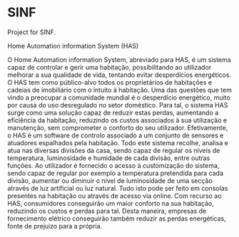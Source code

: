 # SINF

Project for SINF.

Home Automation information System (HAS)


O Home Automation information System, abreviado para HAS, é um sistema capaz de controlar e gerir uma habitação, possibilitando ao utilizador melhorar a sua qualidade de vida, tentando evitar desperdícios energéticos.
O HAS tem como público-alvo todos os proprietários de habitações e cadeias de imobiliário com o intuito à habitação.
Uma das questões que tem vindo a preocupar a comunidade mundial é o desperdício energético, muito por causa do uso desregulado no setor doméstico. Para tal, o sistema HAS surge como uma solução capaz de reduzir estas perdas, aumentando a eficiência da habitação, reduzindo os custos associados à sua utilização e manutenção, sem comprometer o conforto do seu utilizador.
Efetivamente, o HAS é um software de controlo associado a um conjunto de sensores e atuadores espalhados pela habitação. Todo este sistema recolhe, analisa e atua nas diversas divisões da casa, sendo capaz de regular os níveis de temperatura, luminosidade e humidade de cada divisão, entre outras funções. Ao utilizador é fornecido o acesso à customização do sistema, sendo capaz de regular por exemplo a temperatura pretendida para cada divisão, aumentar ou diminuir o nível de luminosidade de uma secção através de luz artificial ou luz natural. Tudo isto pode ser feito em consolas presentes na habitação ou através de acesso via online. 
Com recurso ao HAS, consumidores conseguirão um maior conforto na sua habitação, reduzindo os custos e perdas para tal. Desta maneira, empresas de fornecimento elétrico conseguirão também reduzir as perdas energéticas, fonte de prejuízo para a própria.
